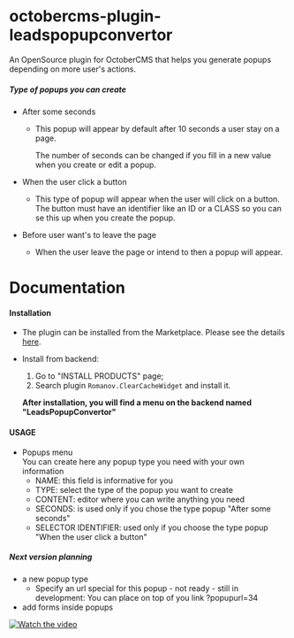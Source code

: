 # octobercms-plugin-leadspopupconvertor
An OpenSource plugin for OctoberCMS that helps you generate popups depending on more user's actions.

##### Type of popups you can create
- After some seconds
  + This popup will appear by default after 10 seconds a user stay on a page.
     
     The number of seconds can be changed if you fill in a new value when you create or edit a popup. 
- When the user click a  button
  + This type of popup will appear when the user will click on a button.
      The button must have an identifier like an ID or a CLASS so you can se this up when you create the popup.

- Before user want's to leave the page
  + When the user leave the page or intend to then a popup will appear.
  

# Documentation

#### Installation
- The plugin can be installed from the Marketplace. Please see the details [here](http://octobercms.com/help/site/projects#introduction).  
- Install from backend:
  1. Go to "INSTALL PRODUCTS" page;
  2. Search plugin `Romanov.ClearCacheWidget` and install it.

  **After installation, you will find a menu on the backend named "LeadsPopupConvertor"**

#### USAGE
- Popups menu  
You can create here any popup type you need with your own information
    + NAME: this field is informative for you
    + TYPE: select the type of the popup you want to create
    + CONTENT: editor where you can write anything you need 
    + SECONDS: is used only if you chose the type popup "After some seconds"
    + SELECTOR IDENTIFIER: used only if you choose the type popup "When the user click a  button"
    

##### Next version planning
- a new popup type
  + Specify an url special for this popup - not ready - still in development: You can place on top of you link ?popupurl=34
- add forms inside popups

[![Watch the video](https://img.youtube.com/vi/dk82-C0Drzk/0.jpg)](https://ibsell.net/en/plugins/leads-popup-convertor-october-cms-plugin)